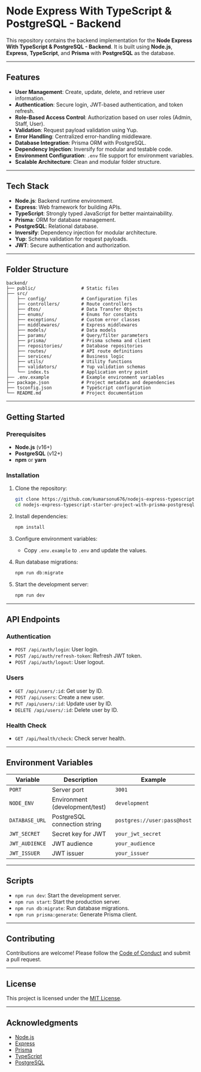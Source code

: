 # Node Express With TypeScript & PostgreSQL - Backend

This repository contains the backend implementation for the **Node Express With TypeScript & PostgreSQL - Backend**. It is built using **Node.js**, **Express**, **TypeScript**, and **Prisma** with **PostgreSQL** as the database.

---

## Features

- **User Management**: Create, update, delete, and retrieve user information.
- **Authentication**: Secure login, JWT-based authentication, and token refresh.
- **Role-Based Access Control**: Authorization based on user roles (Admin, Staff, User).
- **Validation**: Request payload validation using Yup.
- **Error Handling**: Centralized error-handling middleware.
- **Database Integration**: Prisma ORM with PostgreSQL.
- **Dependency Injection**: Inversify for modular and testable code.
- **Environment Configuration**: `.env` file support for environment variables.
- **Scalable Architecture**: Clean and modular folder structure.

---

## Tech Stack

- **Node.js**: Backend runtime environment.
- **Express**: Web framework for building APIs.
- **TypeScript**: Strongly typed JavaScript for better maintainability.
- **Prisma**: ORM for database management.
- **PostgreSQL**: Relational database.
- **Inversify**: Dependency injection for modular architecture.
- **Yup**: Schema validation for request payloads.
- **JWT**: Secure authentication and authorization.

---

## Folder Structure

```plaintext
backend/
├── public/                 # Static files
├── src/
│   ├── config/             # Configuration files
│   ├── controllers/        # Route controllers
│   ├── dtos/               # Data Transfer Objects
│   ├── enums/              # Enums for constants
│   ├── exceptions/         # Custom error classes
│   ├── middlewares/        # Express middlewares
│   ├── models/             # Data models
│   ├── params/             # Query/filter parameters
│   ├── prisma/             # Prisma schema and client
│   ├── repositories/       # Database repositories
│   ├── routes/             # API route definitions
│   ├── services/           # Business logic
│   ├── utils/              # Utility functions
│   ├── validators/         # Yup validation schemas
│   └── index.ts            # Application entry point
├── .env.example            # Example environment variables
├── package.json            # Project metadata and dependencies
├── tsconfig.json           # TypeScript configuration
└── README.md               # Project documentation
```

---

## Getting Started

### Prerequisites

- **Node.js** (v16+)
- **PostgreSQL** (v12+)
- **npm** or **yarn**

### Installation

1. Clone the repository:

   ```bash
   git clone https://github.com/kumarsonu676/nodejs-express-typescript-starter-project-with-prisma-postgresql-and-copilot-ai-setup.git
   cd nodejs-express-typescript-starter-project-with-prisma-postgresql-and-copilot-ai-setup
   ```

2. Install dependencies:

   ```bash
   npm install
   ```

3. Configure environment variables:

   - Copy `.env.example` to `.env` and update the values.

4. Run database migrations:

   ```bash
   npm run db:migrate
   ```

5. Start the development server:
   ```bash
   npm run dev
   ```

---

## API Endpoints

### Authentication

- `POST /api/auth/login`: User login.
- `POST /api/auth/refresh-token`: Refresh JWT token.
- `POST /api/auth/logout`: User logout.

### Users

- `GET /api/users/:id`: Get user by ID.
- `POST /api/users`: Create a new user.
- `PUT /api/users/:id`: Update user by ID.
- `DELETE /api/users/:id`: Delete user by ID.

### Health Check

- `GET /api/health/check`: Check server health.

---

## Environment Variables

| Variable       | Description                    | Example                     |
| -------------- | ------------------------------ | --------------------------- |
| `PORT`         | Server port                    | `3001`                      |
| `NODE_ENV`     | Environment (development/test) | `development`               |
| `DATABASE_URL` | PostgreSQL connection string   | `postgres://user:pass@host` |
| `JWT_SECRET`   | Secret key for JWT             | `your_jwt_secret`           |
| `JWT_AUDIENCE` | JWT audience                   | `your_audience`             |
| `JWT_ISSUER`   | JWT issuer                     | `your_issuer`               |

---

## Scripts

- `npm run dev`: Start the development server.
- `npm run start`: Start the production server.
- `npm run db:migrate`: Run database migrations.
- `npm run prisma:generate`: Generate Prisma client.

---

## Contributing

Contributions are welcome! Please follow the [Code of Conduct](./CODE_OF_CONDUCT.md) and submit a pull request.

---

## License

This project is licensed under the [MIT License](./LICENSE).

---

## Acknowledgments

- [Node.js](https://nodejs.org/)
- [Express](https://expressjs.com/)
- [Prisma](https://www.prisma.io/)
- [TypeScript](https://www.typescriptlang.org/)
- [PostgreSQL](https://www.postgresql.org/)
